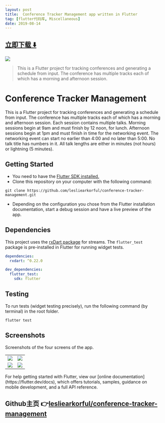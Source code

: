 ```yaml
---
layout: post
title:  Conference Tracker Management app written in Flutter
tag: [flutter代码库, Miscellaneous]
date: 2019-08-14
---
```


 


## [立即下载 ️⬇️ ](https://codeload.github.com/lesliearkorful/conference-tracker-management/zip/master) 


 
![](https://flutterawesome.com/content/images/2019/07/conference-tracker-management.jpg)
 
>
> This is a Flutter project for tracking conferences and generating a schedule from input. The conference has multiple tracks each of which has a morning and afternoon session.
>

 
# Conference Tracker Management

This is a Flutter project for tracking conferences and generating a schedule from input.
The conference has multiple tracks each of which has a morning and afternoon session.
Each session contains multiple talks.
Morning sessions begin at 9am and must finish by 12 noon, for lunch.
Afternoon sessions begin at 1pm and must finish in time for the networking event.
The networking event can start no earlier than 4:00 and no later than 5:00.
No talk title has numbers in it.
All talk lengths are either in minutes (not hours) or lightning (5 minutes).


## Getting Started

- You need to have the [Flutter SDK installed.](https://flutter.dev/docs/get-started/install)
- Clone this repository on your computer with the following command:
```
git clone https://github.com/lesliearkorful/conference-tracker-management.git
```
- Depending on the configuration you chose from the Flutter installation documentation, start a debug session and have a live preview of the app.

## Dependencies
This project uses the [rxDart package](https://pub.dev/packages/rxdart) for streams.
The `flutter_test` package is pre-installed in Flutter for running widget tests.
```yaml
dependencies:
  rxdart: ^0.22.0

dev_dependencies:
  flutter_test:
    sdk: flutter
```
## Testing
To run tests (widget testing precisely), run the following command (by terminal) in the root folder. 
```
flutter test
```
## Screenshots
Screenshots of the four screens of the app.

<table>
  <tr>
    <td>
      <img src="https://github.com/lesliearkorful/conference-tracker-management/blob/master/screenshots/01-all-conferences.png?raw=true" />
    </td>
    <td>
      <img src="https://github.com/lesliearkorful/conference-tracker-management/blob/master/screenshots/03-new-talk.png?raw=true" />
    </td>
  </tr>
  <tr>
    <td>
      <img src="https://github.com/lesliearkorful/conference-tracker-management/blob/master/screenshots/02-edit-talk.png?raw=true" />
    </td>
    <td>
      <img src="https://github.com/lesliearkorful/conference-tracker-management/blob/master/screenshots/04-generated-schedule.png?raw=true" />
    </td>
  </tr>
</table>
For help getting started with Flutter, view our
[online documentation](https://flutter.dev/docs), which offers tutorials,
samples, guidance on mobile development, and a full API reference.

## Github主页 👉[lesliearkorful/conference-tracker-management](http://github.com/lesliearkorful/conference-tracker-management)